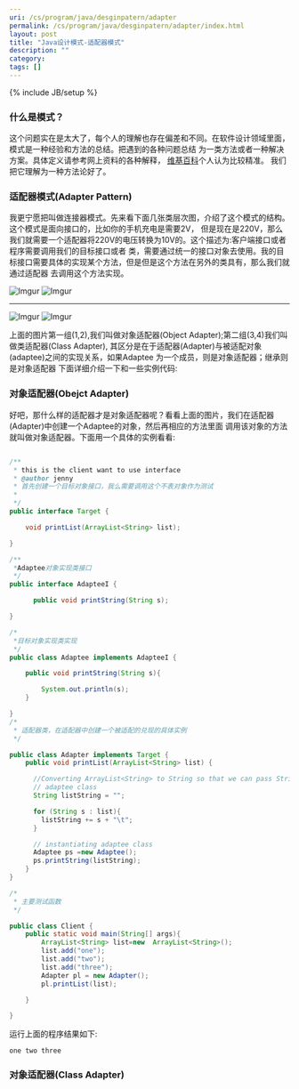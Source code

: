 ```yaml
---
uri: /cs/program/java/desginpatern/adapter
permalink: /cs/program/java/desginpatern/adapter/index.html
layout: post
title: "Java设计模式-适配器模式"
description: ""
category:
tags: []
---
```

{% include JB/setup %}

### 什么是模式？

这个问题实在是太大了，每个人的理解也存在偏差和不同。在软件设计领域里面，模式是一种经验和方法的总结。把遇到的各种问题总结
为一类方法或者一种解决方案。具体定义请参考网上资料的各种解释，
[维基百科](http://en.wikipedia.org/wiki/Software_design_pattern)个人认为比较精准。
我们把它理解为一种方法论好了。

### 适配器模式(Adapter Pattern)

我更宁愿把叫做连接器模式。先来看下面几张类层次图，介绍了这个模式的结构。这个模式是面向接口的，比如你的手机充电是需要2V，
但是现在是220V，那么我们就需要一个适配器将220V的电压转换为10V的。这个描述为:客户端接口或者程序需要调用我们的目标接口或者
类，需要通过统一的接口对象去使用。我的目标接口需要具体的实现某个方法，但是但是这个方法在另外的类具有，那么我们就通过适配器
去调用这个方法实现。

![Imgur](http://i.imgur.com/n1XkRyq.png)
![Imgur](http://i.imgur.com/2ruaxpa.png)

--------

![Imgur](http://i.imgur.com/bCBGSih.png)
![Imgur](http://i.imgur.com/HZ1DrjS.png)

上面的图片第一组(1,2),我们叫做对象适配器(Object Adapter);第二组(3,4)我们叫做类适配器(Class Adapter),
其区分是在于适配器(Adapter)与被适配对象(adaptee)之间的实现关系，如果Adaptee 为一个成员，则是对象适配器；继承则是对象适配器
下面详细介绍一下和一些实例代码:

### 对象适配器(Obejct Adapter)

好吧，那什么样的适配器才是对象适配器呢？看看上面的图片，我们在适配器(Adapter)中创建一个Adaptee的对象，然后再相应的方法里面
调用该对象的方法就叫做对象适配器。下面用一个具体的实例看看:

```java

/**
 * this is the client want to use interface
 * @author jenny
 * 首先创建一个目标对象接口，我么需要调用这个不表对象作为测试
 *
 */
public interface Target {

    void printList(ArrayList<String> list);

}

/**
 *Adaptee对象实现类接口
 */
public interface AdapteeI {

      public void printString(String s);

}

/*
 *目标对象实现类实现
 */
public class Adaptee implements AdapteeI {

    public void printString(String s){

        System.out.println(s);
    }

}
/*
 * 适配器类，在适配器中创建一个被适配的兑现的具体实例
 */

public class Adapter implements Target {
    public void printList(ArrayList<String> list) {

      //Converting ArrayList<String> to String so that we can pass String to
      // adaptee class
      String listString = "";

      for (String s : list){
        listString += s + "\t";
      }

      // instantiating adaptee class
      Adaptee ps =new Adaptee();
      ps.printString(listString);
    }
}

/*
 * 主要测试函数
 */

public class Client {
    public static void main(String[] args){
        ArrayList<String> list=new  ArrayList<String>();
        list.add("one");
        list.add("two");
        list.add("three");
        Adapter pl = new Adapter();
        pl.printList(list);

    }

}

```

运行上面的程序结果如下:

```
one two three

```


### 对象适配器(Class Adapter)
